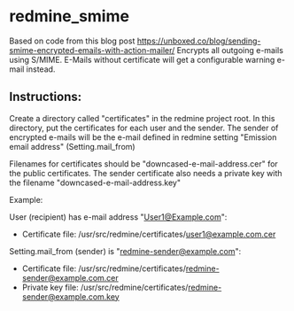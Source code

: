 # redmine_smime

Based on code from this blog post https://unboxed.co/blog/sending-smime-encrypted-emails-with-action-mailer/
Encrypts all outgoing e-mails using S/MIME. E-Mails without certificate will get a configurable warning e-mail instead.

## Instructions:
Create a directory called "certificates" in the redmine project root. In this directory, put the certificates for each user and the sender.
The sender of encrypted e-mails will be the e-mail defined in redmine setting "Emission email address" (Setting.mail_from)

Filenames for certificates should be "downcased-e-mail-address.cer" for the public certificates.
The sender certificate also needs a private key with the filename "downcased-e-mail-address.key"

Example:

User (recipient) has e-mail address "User1@Example.com":
- Certificate file: /usr/src/redmine/certificates/user1@example.com.cer



Setting.mail_from (sender) is "redmine-sender@example.com":
- Certificate file: /usr/src/redmine/certificates/redmine-sender@example.com.cer
- Private key file: /usr/src/redmine/certificates/redmine-sender@example.com.key
